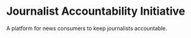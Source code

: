 # Journalist Accountability Initiative

A platform for news consumers to keep journalists accountable.
